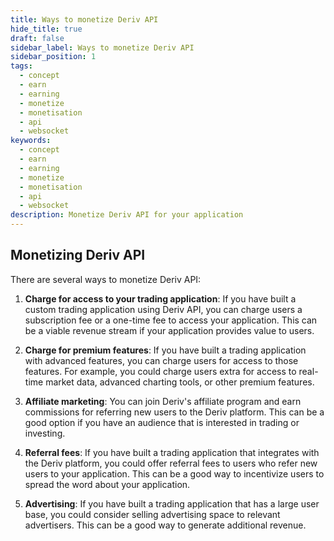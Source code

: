 ```yaml
---
title: Ways to monetize Deriv API
hide_title: true
draft: false
sidebar_label: Ways to monetize Deriv API
sidebar_position: 1
tags:
  - concept
  - earn
  - earning
  - monetize
  - monetisation
  - api
  - websocket
keywords:
  - concept
  - earn
  - earning
  - monetize
  - monetisation
  - api
  - websocket
description: Monetize Deriv API for your application
---
```


## Monetizing Deriv API

There are several ways to monetize Deriv API:

1. **Charge for access to your trading application**: If you have built a custom trading application using Deriv API, you can charge users a subscription fee or a one-time fee to access your application. This can be a viable revenue stream if your application provides value to users.

2. **Charge for premium features**: If you have built a trading application with advanced features, you can charge users for access to those features. For example, you could charge users extra for access to real-time market data, advanced charting tools, or other premium features.

3. **Affiliate marketing**: You can join Deriv's affiliate program and earn commissions for referring new users to the Deriv platform. This can be a good option if you have an audience that is interested in trading or investing.

4. **Referral fees**: If you have built a trading application that integrates with the Deriv platform, you could offer referral fees to users who refer new users to your application. This can be a good way to incentivize users to spread the word about your application.

5. **Advertising**: If you have built a trading application that has a large user base, you could consider selling advertising space to relevant advertisers. This can be a good way to generate additional revenue.
